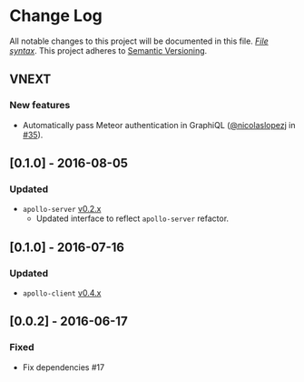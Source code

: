 # Change Log
All notable changes to this project will be documented in this file. [*File syntax*](http://keepachangelog.com/).
This project adheres to [Semantic Versioning](http://semver.org/).

## VNEXT
### New features

- Automatically pass Meteor authentication in GraphiQL ([@nicolaslopezj](https://github.com/nicolaslopezj) in [#35](https://github.com/apollostack/graphql-tools/pull/35)).

## [0.1.0] - 2016-08-05
### Updated

- `apollo-server` [v0.2.x](https://github.com/apollostack/apollo-server/blob/cc15ebfb1c9637989e09976c8416b4fd5c2b6728/CHANGELOG.md)
  - Updated interface to reflect `apollo-server` refactor.

## [0.1.0] - 2016-07-16
### Updated

- `apollo-client` [v0.4.x](https://github.com/apollostack/apollo-client/blob/master/CHANGELOG.md#v040)

## [0.0.2] - 2016-06-17
### Fixed

- Fix dependencies #17
